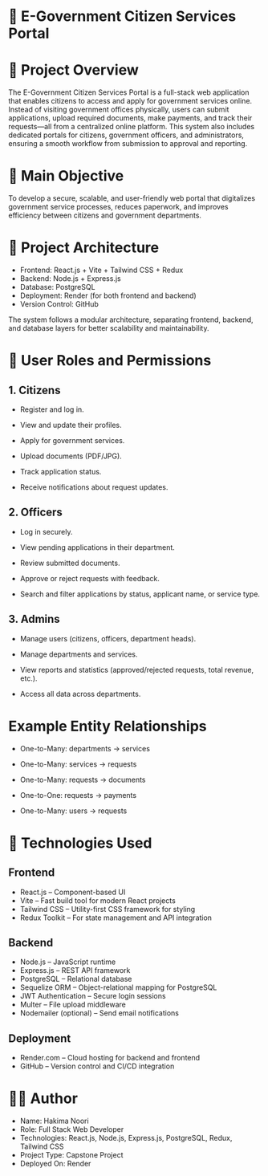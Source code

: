 # 📘 E-Government Citizen Services Portal

  # 📖 Project Overview
  The E-Government Citizen Services Portal is a full-stack web application that enables citizens to access and apply for government services online. Instead of visiting government offices physically, users can 
  submit applications, upload required documents, make payments, and track their requests—all from a centralized online platform.
  This system also includes dedicated portals for citizens, government officers, and administrators, ensuring a smooth workflow from submission to approval and reporting.

# 🎯 Main Objective
To develop a secure, scalable, and user-friendly web portal that digitalizes government service processes, reduces paperwork, and improves efficiency between citizens and government departments.

# 🧩 Project Architecture

- Frontend: React.js + Vite + Tailwind CSS + Redux
- Backend: Node.js + Express.js
- Database: PostgreSQL
- Deployment: Render (for both frontend and backend)
- Version Control: GitHub

The system follows a modular architecture, separating frontend, backend, and database layers for better scalability and maintainability.

# 👥 User Roles and Permissions

  ## 1. Citizens

  - Register and log in.

- View and update their profiles.

- Apply for government services.

- Upload documents (PDF/JPG).

- Track application status.

- Receive notifications about request updates.

## 2. Officers

- Log in securely.

- View pending applications in their department.

- Review submitted documents.

- Approve or reject requests with feedback.

- Search and filter applications by status, applicant name, or service type.

## 3. Admins

- Manage users (citizens, officers, department heads).

- Manage departments and services.

- View reports and statistics (approved/rejected requests, total revenue, etc.).

- Access all data across departments.

# Example Entity Relationships

- One-to-Many: departments → services

- One-to-Many: services → requests

- One-to-Many: requests → documents

- One-to-One: requests → payments

- One-to-Many: users → requests

# 🧰 Technologies Used

## Frontend
- React.js – Component-based UI
- Vite – Fast build tool for modern React projects
- Tailwind CSS – Utility-first CSS framework for styling
- Redux Toolkit – For state management and API integration

## Backend
- Node.js – JavaScript runtime
- Express.js – REST API framework
- PostgreSQL – Relational database
- Sequelize ORM – Object-relational mapping for PostgreSQL
- JWT Authentication – Secure login sessions
- Multer – File upload middleware
- Nodemailer (optional) – Send email notifications

## Deployment
- Render.com – Cloud hosting for backend and frontend
- GitHub – Version control and CI/CD integration

# 👩‍💻 Author

- Name: Hakima Noori
- Role: Full Stack Web Developer
- Technologies: React.js, Node.js, Express.js, PostgreSQL, Redux, Tailwind CSS
- Project Type: Capstone Project
- Deployed On: Render












